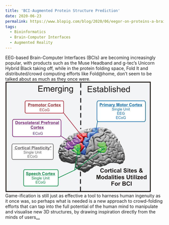 ```yaml
---
title: 'BCI-Augmented Protein Structure Prediction'
date: 2020-06-23
permalink: https://www.blopig.com/blog/2020/06/eegor-on-proteins-a-brain-based-perspective-on-crowd-sourced-protein-structure-prediction/
tags:
  - Bioinformatics
  - Brain-Computer Interfaces
  - Augmented Reality
---
```

EEG-based Brain-Computer Interfaces (BCIs) are becoming increasingly popular, with products such as the Muse Headband and g-tec’s Unicorn Hybrid Black taking off, while in the protein folding space, Fold It and distributed/crowd computing efforts like Fold@home, don’t seem to be talked about as much as they once were.<br/>
![Leuthardt et al.2009](/images/Leuthardt2009.jpg "Leuthardtet al. 2009")
Game-ification is still just as effective a tool to harness human ingenuity as it once was, so perhaps what is needed is a new approach to crowd-folding efforts that can tap into the full potential of the human mind to manipulate and visualise new 3D structures, by drawing inspiration directly from the minds of users[…](https://www.blopig.com/blog/2020/06/eegor-on-proteins-a-brain-based-perspective-on-crowd-sourced-protein-structure-prediction/)